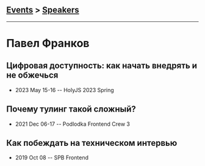 ## [Events](../README.md) > [Speakers](../speakers.md)
---

# Павел Франков

## Цифровая доступность: как начать внедрять и не обжечься
- 2023 May 15-16 -- HolyJS 2023 Spring    
## Почему тулинг такой сложный?
- 2021 Dec 06-17 -- Podlodka Frontend Crew 3    
## Как побеждать на техническом интервью
- 2019 Oct 08 -- SPB Frontend    
